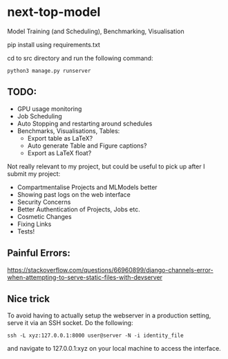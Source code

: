 # next-top-model
Model Training (and Scheduling), Benchmarking, Visualisation

pip install using requirements.txt

cd to src directory and run the following command:

```
python3 manage.py runserver
```

## TODO:
* GPU usage monitoring
* Job Scheduling
* Auto Stopping and restarting around schedules
* Benchmarks, Visualisations, Tables:
    * Export table as LaTeX?
    * Auto generate Table and Figure captions?
    * Export as LaTeX float?

Not really relevant to my project, but could be useful to pick up after I submit my project:
* Compartmentalise Projects and MLModels better
* Showing past logs on the web interface
* Security Concerns
* Better Authentication of Projects, Jobs etc.
* Cosmetic Changes
* Fixing Links
* Tests!

## Painful Errors:

https://stackoverflow.com/questions/66960899/django-channels-error-when-attempting-to-serve-static-files-with-devserver

## Nice trick

To avoid having to actually setup the webserver in a production setting, serve it via an SSH socket. Do the following:

```ssh -L xyz:127.0.0.1:8000 user@server -N -i identity_file```

and navigate to 127.0.0.1:xyz on your local machine to access the interface.